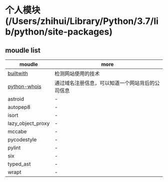 # 个人模块 (/Users/zhihui/Library/Python/3.7/lib/python/site-packages)

## moudle list

| moudle                                                                   | more                                             |
| ------------------------------------------------------------------------ | ------------------------------------------------ |
| [builtwith](https://bitbucket.org/richardpenman/builtwith/src/default/)  | 检测网站使用的技术                               |
| [python-whois](https://bitbucket.org/richardpenman/pywhois/src/default/) | 通过域名注册信息，可以知道一个网站背后的公司信息 |
| astroid                                                                  | -                                                |
| autopep8                                                                 | -                                                |
| isort                                                                    | -                                                |
| lazy_object_proxy                                                        | -                                                |
| mccabe                                                                   | -                                                |
| pycodestyle                                                              | -                                                |
| pylint                                                                   | -                                                |
| six                                                                      | -                                                |
| typed_ast                                                                | -                                                |
| wrapt                                                                    | -                                                |
